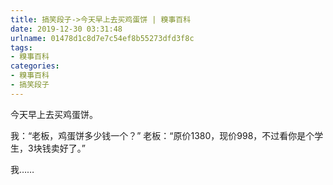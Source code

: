 ```yaml
---
title: 搞笑段子->今天早上去买鸡蛋饼 | 糗事百科
date: 2019-12-30 03:31:48
urlname: 01478d1c8d7e7c54ef8b55273dfd3f8c
tags: 
- 糗事百科
categories:
- 糗事百科
- 搞笑段子
---
```

今天早上去买鸡蛋饼。

我：“老板，鸡蛋饼多少钱一个？” 老板：“原价1380，现价998，不过看你是个学生，3块钱卖好了。”

我……


